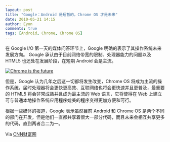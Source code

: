 ```yaml
---
layout: post
title: "Google：Android 是短暂的，Chrome OS 才是未来"
date: 2010-05-21 14:15
author: Eyon
comments: true
tags: [Android, Chrome, Chrome OS]
---
```

在 Google I/O 第一天的媒体问答环节上，Google 明确的表示了其操作系统未来发展方向。 Google 承认由于目前网络带宽的限制、处理器能力的问题以及 HTML5 也还处在发展阶段，在短期 Android 会是主流。

<a href="http://img.chromi.org/2010/05/Chrome-is-the-future.jpg">![](http://img.chromi.org/2010/05/Chrome-is-the-future-550x365.jpg "Chrome is the future")</a>

但是，Google 认为几年之后这一切都将发生改变，Chrome OS 将成为主流的操作系统，届时处理器将会更快更高效、互联网络也将会更快速并且更普及，最重要的 HTML5 将会非常成熟并且成为最主流的 Web 语言，它将使得在 Web 上建立可与普通本地操作系统应用程序媲美的程序变得更加方便和可行。

根据一些媒体的报道，Google 表示虽然目前 Android 和 Chrome OS 是两个不同的部门在开发，但是他们一直都共享着很大一部分代码，而且未来会相互共享更多的代码，直到两者合二为一。

Via [CNN财富网](http://tech.fortune.cnn.com/2010/05/19/google-articulates-its-os-future-android-is-for-the-short-term-chrome-is-the-long-term/)





